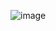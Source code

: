 
![image](https://user-images.githubusercontent.com/121180975/209113479-b398eb7e-9839-4da5-b96f-45c948f0170f.png)
